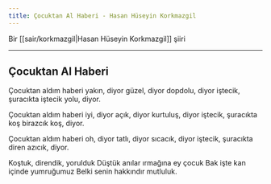 ```yaml
---
title: Çocuktan Al Haberi - Hasan Hüseyin Korkmazgil
---
```


Bir [[sair/korkmazgil|Hasan Hüseyin Korkmazgil]] şiiri

---

## Çocuktan Al Haberi
Çocuktan aldım haberi
yakın, diyor
güzel, diyor
dopdolu, diyor
iştecik, şuracıkta
iştecik yolu, diyor.

Çocuktan aldım haberi
iyi, diyor
açık, diyor
kurtuluş, diyor
iştecik, şuracıkta
koş birazcık koş, diyor.

Çocuktan aldım haberi
oh, diyor
tatlı, diyor
sıcacık, diyor
iştecik, şuracıkta
diren azıcık, diyor.

Koştuk, direndik, yorulduk
Düştük anılar ırmağına ey çocuk
Bak işte kan içinde yumruğumuz
Belki senin hakkındır mutluluk. 
